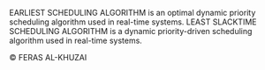 EARLIEST SCHEDULING ALGORITHM
is an optimal dynamic priority scheduling algorithm used in real-time systems.
LEAST SLACKTIME SCHEDULING ALGORITHM
is a dynamic priority-driven scheduling algorithm used in real-time systems.

© FERAS AL-KHUZAI
